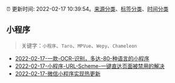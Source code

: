 :alarm_clock: 更新时间: 2022-02-17 10:39:54。[来源分类](../README.md)、[标签分类](../TAGS.md)、[时间分类](../TIMELINE.md)

## 小程序


> 关键字：`小程序`、`Taro`、`MPVue`、`Wepy`、`Chameleon`



- [2022-02-17-一款-OCR-识别，多达-80-种语言的小程序](https://www.v2ex.com/t/834588) 
- [2022-02-17-小程序-URL-Scheme-一键直达页面被禁用的解决](https://www.v2ex.com/t/834574) 
- [2022-02-17-微信小程序实现热更新](https://www.v2ex.com/t/834551) 